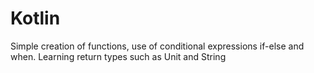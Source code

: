 # Kotlin
Simple creation of functions, use of conditional expressions if-else and when. Learning return types such as Unit and String